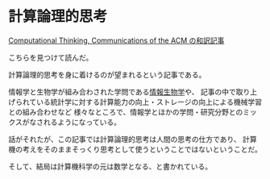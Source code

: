 # 計算論理的思考

[Computational Thinking, Communications of the ACM の和訳記事](https://www.cs.cmu.edu/afs/cs/usr/wing/www/ct-japanese.pdf)

こちらを見つけて読んだ。

計算論理的思考を身に着けるのが望まれるという記事である。

情報学と生物学が組み合わされた学問である[情報生物学](https://yumenavi.info/lecture.aspx?GNKCD=g007489)や、
記事の中で取り上げられている統計学に対する計算能力の向上・ストレージの向上による機械学習との組み合わせなど
様々なところで、情報学とほかの学問・研究分野とのミックスがなされるようになっている。

話がそれたが、この記事では計算論理的思考は人間の思考の仕方であり、
計算機の考えをそのままそっくり思考として使うということではないということだ。

そして、結局は計算機科学の元は数学となる、と書かれている。
